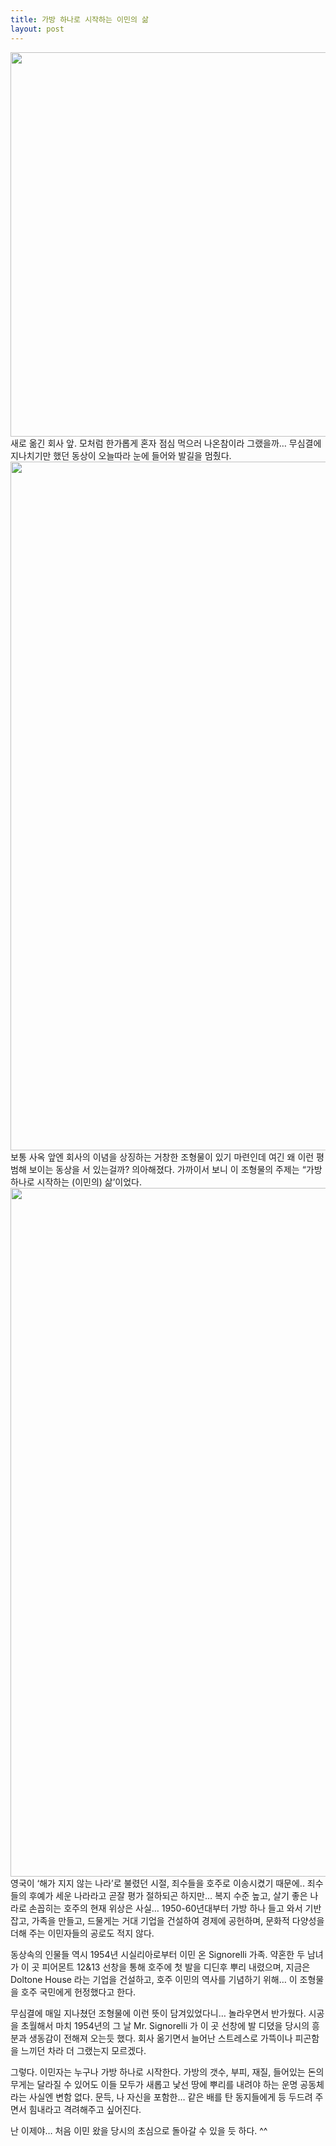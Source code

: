```yaml
---
title: 가방 하나로 시작하는 이민의 삶
layout: post
---
```

<img src="http://w12ard.github.io/wp-content/uploads/1/cfile4.uf.1264283F4D4BDAC8265789.jpg" class="aligncenter" width="824" height="615" alt="" filename="cfile4.uf.1264283F4D4BDAC8265789.jpg" filemime="" />  
새로 옮긴 회사 앞. 모처럼 한가롭게 혼자 점심 먹으러 나온참이라 그랬을까&#8230; 무심결에 지나치기만 했던 동상이 오늘따라 눈에 들어와 발길을 멈췄다.

<img src="http://w12ard.github.io/wp-content/uploads/1/cfile8.uf.1364283F4D4BDACB2721CC.jpg" class="aligncenter" width="824" height="1102" alt="" filename="IMG_1148.jpg" filemime="image/jpeg" />  
보통 사옥 앞엔 회사의 이념을 상징하는 거창한 조형물이 있기 마련인데 여긴 왜 이런 평범해 보이는 동상을 서 있는걸까? 의아해졌다. 가까이서 보니 이 조형물의 주제는 &#8220;가방 하나로 시작하는 (이민의) 삶&#8217;이었다.

<img src="http://w12ard.github.io/wp-content/uploads/1/cfile7.uf.1964283F4D4BDAD228F9A6.jpg" class="aligncenter" width="824" height="1102" alt="" filename="IMG_1147.jpg" filemime="image/jpeg" />  
영국이 &#8216;해가 지지 않는 나라&#8217;로 불렸던 시절, 죄수들을 호주로 이송시켰기 때문에.. 죄수들의 후예가 세운 나라라고 곧잘 평가 절하되곤 하지만&#8230; 복지 수준 높고, 살기 좋은 나라로 손꼽히는 호주의 현재 위상은 사실&#8230; 1950-60년대부터 가방 하나 들고 와서 기반 잡고, 가족을 만들고, 드물게는 거대 기업을 건설하여 경제에 공헌하며, 문화적 다양성을 더해 주는 이민자들의 공로도 적지 않다. 

동상속의 인물들 역시 1954년 시실리아로부터 이민 온 Signorelli 가족. 약혼한 두 남녀가 이 곳 피어몬트 12&13 선창을 통해 호주에 첫 발을 디딘후 뿌리 내렸으며, 지금은 Doltone House 라는 기업을 건설하고, 호주 이민의 역사를 기념하기 위해&#8230; 이 조형물을 호주 국민에게 헌정했다고 한다.

무심결에 매일 지나쳤던 조형물에 이런 뜻이 담겨있었다니&#8230; 놀라우면서 반가웠다. 시공을 초월해서 마치 1954년의 그 날 Mr. Signorelli 가 이 곳 선창에 발 디뎠을 당시의 흥분과 생동감이 전해져 오는듯 했다. 회사 옮기면서 늘어난 스트레스로 가뜩이나 피곤함을 느끼던 차라 더 그랬는지 모르겠다.

그렇다. 이민자는 누구나 가방 하나로 시작한다. 가방의 갯수, 부피, 재질, 들어있는 돈의 무게는 달라질 수 있어도 이들 모두가 새롭고 낯선 땅에 뿌리를 내려야 하는 운명 공동체라는 사실엔 변함 없다. 문득, 나 자신을 포함한&#8230; 같은 배를 탄 동지들에게 등 두드려 주면서 힘내라고 격려해주고 싶어진다. 

난 이제야&#8230; 처음 이민 왔을 당시의 초심으로 돌아갈 수 있을 듯 하다. ^^